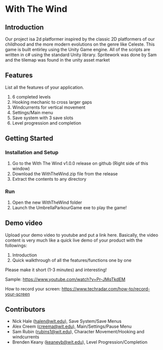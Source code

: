 # With The Wind

## Introduction

Our project isa 2d platformer inspired by the classic 2D platformers of our childhood and the more modern evolutions on the genre like Celeste.
This game is built entirley using the Unity Game engine. All of the scripts are written in c# using the standard Unity library. Spritework was done by Sam and the tilemap was found in the unity asset market

## Features
List all the features of your application.
1. 6 completed levels
2. Hooking mechanic to cross larger gaps
3. Windcurrents for vertical movement
4. Settings/Main menu
5. Save system with 3 save slots
6. Level progression and completion

## Getting Started
### Installation and Setup
1. Go to the With The Wind v1.0.0 release on github (Right side of this window)
2. Download the WithTheWind.zip file from the release
3. Extract the contents to any directory

### Run
1. Open the new WithTheWind folder
2. Launch the UmbrellaParkourGame exe to play the game!

## Demo video

Upload your demo video to youtube and put a link here. Basically, the video content is very much like a quick live demo of your product with the followings:
1. Introduction
2. Quick walkthrough of all the features/functions one by one

Please make it short (1-3 minutes) and interesting!

Sample: https://www.youtube.com/watch?v=Pr-JMqTkdEM

How to record your screen: https://www.techradar.com/how-to/record-your-screen

## Contributors

* Nick Hale (halen@wit.edu), Save System/Save Menus
* Alex Creem (creema@wit.edu), Main/Settings/Pause Menu
* Sam Rubin (rubins1@wit.edu), Character Movement/Hooking and windcurrents
* Brenden Keany (keaneyb@wit.edu), Level Progression/Completion


